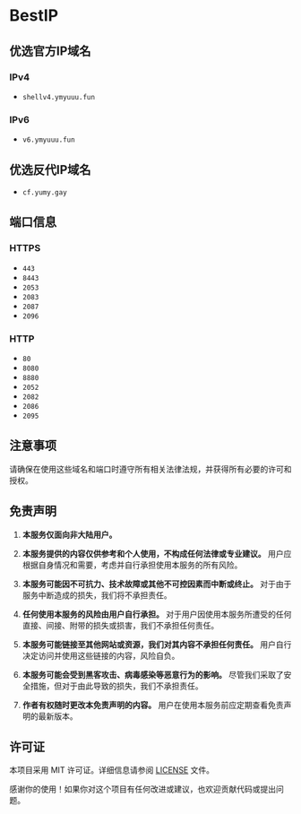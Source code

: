 # BestIP

## 优选官方IP域名

### IPv4
- `shellv4.ymyuuu.fun`

### IPv6
- `v6.ymyuuu.fun`

## 优选反代IP域名
- `cf.yumy.gay`

## 端口信息

### HTTPS
- `443`
- `8443`
- `2053`
- `2083`
- `2087`
- `2096`

### HTTP
- `80`
- `8080`
- `8880`
- `2052`
- `2082`
- `2086`
- `2095`

## 注意事项
请确保在使用这些域名和端口时遵守所有相关法律法规，并获得所有必要的许可和授权。

## 免责声明

1. **本服务仅面向非大陆用户。**

2. **本服务提供的内容仅供参考和个人使用，不构成任何法律或专业建议。** 用户应根据自身情况和需要，考虑并自行承担使用本服务的所有风险。

3. **本服务可能因不可抗力、技术故障或其他不可控因素而中断或终止。** 对于由于服务中断造成的损失，我们将不承担责任。

4. **任何使用本服务的风险由用户自行承担。** 对于用户因使用本服务所遭受的任何直接、间接、附带的损失或损害，我们不承担任何责任。

5. **本服务可能链接至其他网站或资源，我们对其内容不承担任何责任。** 用户自行决定访问并使用这些链接的内容，风险自负。

6. **本服务可能会受到黑客攻击、病毒感染等恶意行为的影响。** 尽管我们采取了安全措施，但对于由此导致的损失，我们不承担责任。

7. **作者有权随时更改本免责声明的内容。** 用户在使用本服务前应定期查看免责声明的最新版本。

## 许可证

本项目采用 MIT 许可证。详细信息请参阅 [LICENSE](LICENSE) 文件。

感谢你的使用！如果你对这个项目有任何改进或建议，也欢迎贡献代码或提出问题。
